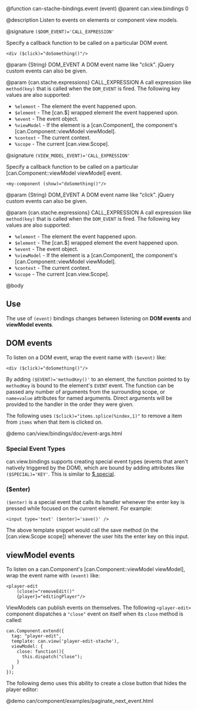 @function can-stache-bindings.event \(event\)
@parent can.view.bindings 0

@description Listen to events on elements or component view models.

@signature `($DOM_EVENT)='CALL_EXPRESSION'`

Specify a callback function to be called on a particular DOM event.

```
<div ($click)="doSomething()"/>
```

@param {String} DOM_EVENT A DOM event name like "click". jQuery custom events can also
be given. 

@param {can.stache.expressions} CALL_EXPRESSION A call expression like `method(key)` that is called when the `DOM_EVENT` 
is fired. The following key values are also supported:

 - `%element` - The element the event happened upon.
 - `$element` - The [can.$] wrapped element the event happened upon.
 - `%event` - The event object.
 - `%viewModel` - If the element is a [can.Component], the component's [can.Component::viewModel viewModel].
 - `%context` - The current context.
 - `%scope` - The current [can.view.Scope].

@signature `(VIEW_MODEL_EVENT)='CALL_EXPRESSION'`

Specify a callback function to be called on a particular [can.Component::viewModel viewModel] event.

```
<my-component (show)="doSomething()"/>
```

@param {String} DOM_EVENT A DOM event name like "click". jQuery custom events can also
be given. 

@param {can.stache.expressions} CALL_EXPRESSION A call expression like `method(key)` that is called when the `DOM_EVENT` 
is fired. The following key values are also supported:

 - `%element` - The element the event happened upon.
 - `$element` - The [can.$] wrapped element the event happened upon.
 - `%event` - The event object.
 - `%viewModel` - If the element is a [can.Component], the component's [can.Component::viewModel viewModel].
 - `%context` - The current context.
 - `%scope` - The current [can.view.Scope].


@body

## Use

The use of `(event)` bindings changes between listening on __DOM events__ and __viewModel events__.

## DOM events

To listen on a DOM event, wrap the event name with `($event)` like:

```
<div ($click)="doSomething()"/>
```

By adding `($EVENT)='methodKey()'` to an element, the function pointed to
by `methodKey` is bound to the element's `EVENT` event. The function can be
passed any number of arguments from the surrounding scope, or `name=value`
attributes for named arguments. Direct arguments will be provided to the
handler in the order they were given.

The following uses `($click)="items.splice(%index,1)"` to remove a
item from `items` when that item is clicked on.

@demo can/view/bindings/doc/event-args.html

### Special Event Types

can.view.bindings supports creating special event types 
(events that aren't natively triggered by the DOM), which are 
bound by adding attributes like `($SPECIAL)='KEY'`. This is 
similar to [$.special](http://benalman.com/news/2010/03/jquery-special-events/).

### ($enter)

`($enter)` is a special event that calls its handler whenever the enter 
key is pressed while focused on the current element. For example: 

	<input type='text' ($enter)='save()' />

The above template snippet would call the save method 
(in the [can.view.Scope scope]) whenever 
the user hits the enter key on this input.

## viewModel events

To listen on a can.Component's [can.Component::viewModel viewModel], wrap the event name with `(event)` like:

```
<player-edit 
  	(close)="removeEdit()" 
  	{player}="editingPlayer"/>
```

ViewModels can publish events on themselves. The following `<player-edit>` component
 dispatches a `"close"` event on itself when its `close` method is called:

```
can.Component.extend({
  tag: "player-edit",
  template: can.view('player-edit-stache'),
  viewModel: {
    close: function(){
      this.dispatch("close");
    }
  }
});
```

The following demo uses this ability to create a close button that 
hides the player editor:

@demo can/component/examples/paginate_next_event.html
